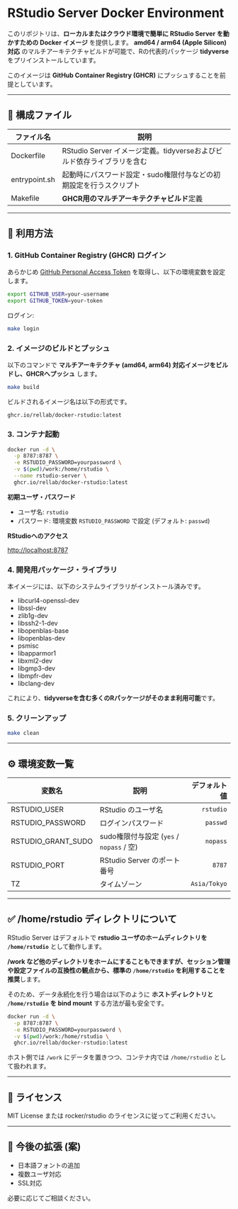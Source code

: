 # RStudio Server Docker Environment

このリポジトリは、**ローカルまたはクラウド環境で簡単に RStudio Server を動かすための Docker イメージ** を提供します。 
**amd64 / arm64 (Apple Silicon) 対応** のマルチアーキテクチャビルドが可能で、Rの代表的パッケージ **tidyverse** をプリインストールしています。

このイメージは **GitHub Container Registry (GHCR)** にプッシュすることを前提としています。

---

## 📂 構成ファイル

| ファイル名        | 説明                                                        |
|-------------------|-------------------------------------------------------------|
| Dockerfile        | RStudio Server イメージ定義。tidyverseおよびビルド依存ライブラリを含む |
| entrypoint.sh     | 起動時にパスワード設定・sudo権限付与などの初期設定を行うスクリプト |
| Makefile          | **GHCR用のマルチアーキテクチャビルド**定義 |

---

## 🚀 利用方法

### 1. GitHub Container Registry (GHCR) ログイン

あらかじめ [GitHub Personal Access Token](https://github.com/settings/tokens) を取得し、以下の環境変数を設定します。

```bash
export GITHUB_USER=your-username
export GITHUB_TOKEN=your-token
```

ログイン:

```bash
make login
```

### 2. イメージのビルドとプッシュ

以下のコマンドで **マルチアーキテクチャ (amd64, arm64) 対応イメージをビルドし、GHCRへプッシュ** します。

```bash
make build
```

ビルドされるイメージ名は以下の形式です。

```
ghcr.io/rellab/docker-rstudio:latest
```

### 3. コンテナ起動

```bash
docker run -d \
  -p 8787:8787 \
  -e RSTUDIO_PASSWORD=yourpassword \
  -v $(pwd)/work:/home/rstudio \
  --name rstudio-server \
  ghcr.io/rellab/docker-rstudio:latest
```

**初期ユーザ・パスワード**
- ユーザ名: `rstudio`
- パスワード: 環境変数 `RSTUDIO_PASSWORD` で設定 (デフォルト: `passwd`)

**RStudioへのアクセス**

[http://localhost:8787](http://localhost:8787)


### 4. 開発用パッケージ・ライブラリ

本イメージには、以下のシステムライブラリがインストール済みです。

- libcurl4-openssl-dev
- libssl-dev
- zlib1g-dev
- libssh2-1-dev
- libopenblas-base
- libopenblas-dev
- psmisc
- libapparmor1
- libxml2-dev
- libgmp3-dev
- libmpfr-dev
- libclang-dev

これにより、**tidyverseを含む多くのRパッケージがそのまま利用可能**です。

### 5. クリーンアップ

```bash
make clean
```

---

## ⚙️ 環境変数一覧

| 変数名              | 説明                                         | デフォルト値 |
|--------------------|--------------------------------------------|------------:|
| RSTUDIO_USER       | RStudio のユーザ名                           | `rstudio`   |
| RSTUDIO_PASSWORD   | ログインパスワード                           |  `passwd`   |
| RSTUDIO_GRANT_SUDO | sudo権限付与設定 (`yes` / `nopass` / 空)       |  `nopass`   |
| RSTUDIO_PORT       | RStudio Server のポート番号                  |      `8787` |
| TZ                 | タイムゾーン                                 | `Asia/Tokyo`|

---

## ✅ /home/rstudio ディレクトリについて

RStudio Server はデフォルトで **rstudio ユーザのホームディレクトリを `/home/rstudio`** として動作します。

**/work など他のディレクトリをホームにすることもできますが、セッション管理や設定ファイルの互換性の観点から、標準の `/home/rstudio` を利用することを推奨**します。

そのため、データ永続化を行う場合は以下のように **ホストディレクトリと `/home/rstudio` を bind mount** する方法が最も安全です。

```bash
docker run -d \
  -p 8787:8787 \
  -e RSTUDIO_PASSWORD=yourpassword \
  -v $(pwd)/work:/home/rstudio \
  ghcr.io/rellab/docker-rstudio:latest
```

ホスト側では `/work` にデータを置きつつ、コンテナ内では `/home/rstudio` として扱われます。

---

## 📄 ライセンス

MIT License または rocker/rstudio のライセンスに従ってご利用ください。

---

## 📝 今後の拡張 (案)

- 日本語フォントの追加
- 複数ユーザ対応
- SSL対応

必要に応じてご相談ください。

